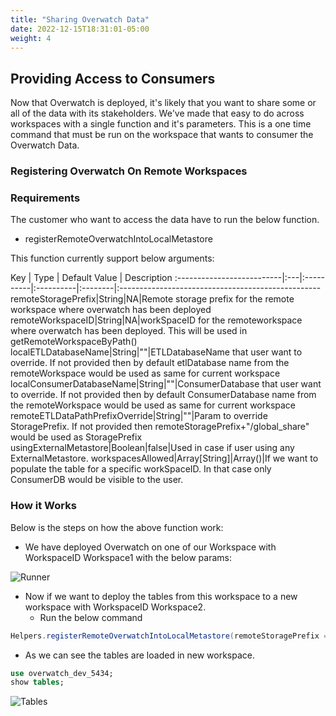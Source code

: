 ```yaml
---
title: "Sharing Overwatch Data"
date: 2022-12-15T18:31:01-05:00
weight: 4
---
```


## Providing Access to Consumers
Now that Overwatch is deployed, it's likely that you want to share some or all of the data with its stakeholders.
We've made that easy to do across workspaces with a single function and it's parameters. This is a one time command 
that must be run on the workspace that wants to consumer the Overwatch Data.

### Registering Overwatch On Remote Workspaces

### Requirements

The customer who want to access the data have to run the below function.
* registerRemoteOverwatchIntoLocalMetastore

This function currently support below arguments:

Key | Type | Default Value | Description
:--------------------------|:---|:----------|:----------|:--------|:--------------------------------------------------
remoteStoragePrefix|String|NA|Remote storage prefix for the remote workspace where overwatch has been deployed
remoteWorkspaceID|String|NA|workSpaceID for the remoteworkspace where overwatch has been deployed. This will be used in getRemoteWorkspaceByPath()
localETLDatabaseName|String|""|ETLDatabaseName that user want to override. If not provided then by default etlDatabase name from the remoteWorkspace would be used as same for current workspace
localConsumerDatabaseName|String|""|ConsumerDatabase that user want to override. If not provided then by default ConsumerDatabase name from the remoteWorkspace would be used as same for current workspace
remoteETLDataPathPrefixOverride|String|""|Param to override StoragePrefix. If not provided then remoteStoragePrefix+"/global_share" would be used as StoragePrefix  
usingExternalMetastore|Boolean|false|Used in case if user using any ExternalMetastore.
workspacesAllowed|Array[String]|Array()|If we want to populate the table for a specific workSpaceID. In that case only ConsumerDB would be visible to the user.
 

### How it Works
Below is the steps on how the above function work:
* We have deployed Overwatch on one of our Workspace with WorkspaceID Workspace1 with the below params:
  
![Runner](/images/DeployOverwatch/Runner.png)

* Now if we want to deploy the tables from this workspace to a new workspace with WorkspaceID Workspace2.
  * Run the below command
```scala
Helpers.registerRemoteOverwatchIntoLocalMetastore(remoteStoragePrefix = "/mnt/overwatch_global/overwatch-5434",remoteWorkspaceID = "Workspace1",workspacesAllowed = Array())
```

* As we can see the tables are loaded in new workspace.
```sql
use overwatch_dev_5434;
show tables;
```
![Tables](/images/DeployOverwatch/Tables.png)
